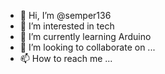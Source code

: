 - 👋 Hi, I’m @semper136
- 👀 I’m interested in tech
- 🌱 I’m currently learning Arduino
- 💞️ I’m looking to collaborate on ...
- 📫 How to reach me ...

<!---
semper136/semper136 is a ✨ special ✨ repository because its `README.md` (this file) appears on your GitHub profile.
You can click the Preview link to take a look at your changes.
--->
